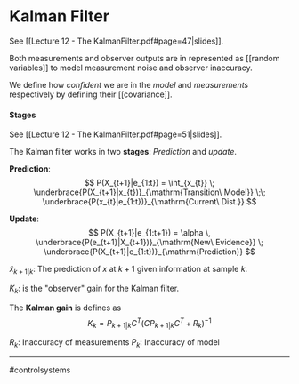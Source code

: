 # Kalman Filter
See [[Lecture 12 - The KalmanFilter.pdf#page=47|slides]].

Both measurements and observer outputs are in represented as [[random variables]] to model measurement noise and observer inaccuracy.

We define how *confident* we are in the *model* and *measurements* respectively by defining their [[covariance]].

#### Stages
See [[Lecture 12 - The KalmanFilter.pdf#page=51|slides]].

The Kalman filter works in two **stages**: *Prediction* and *update*.

**Prediction**:
$$
P(X_{t+1}|e_{1:t}) = \int_{x_{t}} 
\;
\underbrace{P(X_{t+1}|x_{t})}_{\mathrm{Transition\ Model}}
\;\;
\underbrace{P(x_{t}|e_{1:t})}_{\mathrm{Current\ Dist.}}
$$

**Update**:
$$
P(X_{t+1}|e_{1:t+1}) =
\alpha
\,
\underbrace{P(e_{t+1}|X_{t+1})}_{\mathrm{New\ Evidence}}
\;
\underbrace{P(X_{t+1}|e_{1:t})}_{\mathrm{Prediction}}
$$

$\hat{x}_{k+1|k}$: The prediction of $x$ at $k+1$ given information at sample $k$.

$K_k$: is the "observer" gain for the Kalman filter.

The **Kalman gain** is defines as
$$
K_{k} = P_{k+1|k} C^{T} (CP_{k+1|k} C^{T} + R_{k})^{-1}
$$

$R_{k}$: Inaccuracy of measurements
$P_{k}$: Inaccuracy of model

---
#controlsystems
